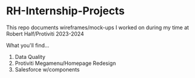 # RH-Internship-Projects
This repo documents wireframes/mock-ups I worked on during my time at Robert Half/Protiviti 2023-2024

What you'll find... 

1. Data Quality
2. Protiviti Megamenu/Homepage Redesign
3. Salesforce w/components 
